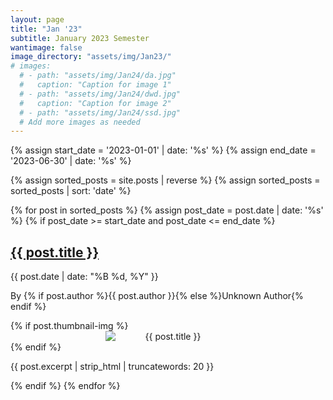 ```yaml
---
layout: page
title: "Jan '23"
subtitle: January 2023 Semester
wantimage: false
image_directory: "assets/img/Jan23/"
# images:
  # - path: "assets/img/Jan24/da.jpg"
  #   caption: "Caption for image 1"
  # - path: "assets/img/Jan24/dwd.jpg"
  #   caption: "Caption for image 2"
  # - path: "assets/img/Jan24/ssd.jpg"
  # Add more images as needed
---
```


<div class="post-list">
  {% assign start_date = '2023-01-01' | date: '%s' %}
  {% assign end_date = '2023-06-30' | date: '%s' %}

  {% assign sorted_posts = site.posts | reverse %}
  {% assign sorted_posts = sorted_posts | sort: 'date' %}

  {% for post in sorted_posts %}
    {% assign post_date = post.date | date: '%s' %}
    {% if post_date >= start_date and post_date <= end_date %}
      <div class="post-box">
        <h2><a href="{{ post.url }}">{{ post.title }}</a></h2>
        <p class="post-date">{{ post.date | date: "%B %d, %Y" }}</p>
        <p class="post-author">By {% if post.author %}{{ post.author }}{% else %}Unknown Author{% endif %}</p>
        {% if post.thumbnail-img %}
        <div class="post-thumbnail" style="text-align: center;">
          <img src="{{ post.thumbnail-img }}" alt="{{ post.title }}"
         style="max-width: 200px; height: auto; display: block; margin: 0 auto;">
        </div>
        {% endif %}
        <p class="post-excerpt">{{ post.excerpt | strip_html | truncatewords: 20 }}</p>
      </div>
    {% endif %}
  {% endfor %}
</div>
